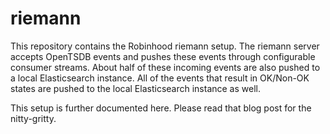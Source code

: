 # riemann

This repository contains the Robinhood riemann setup. The riemann
server accepts OpenTSDB events and pushes these events through
configurable consumer streams. About half of these incoming events are
also pushed to a local Elasticsearch instance. All of the events that
result in OK/Non-OK states are pushed to the local Elasticsearch
instance as well.

This setup is further documented here. Please read that blog post for
the nitty-gritty.
